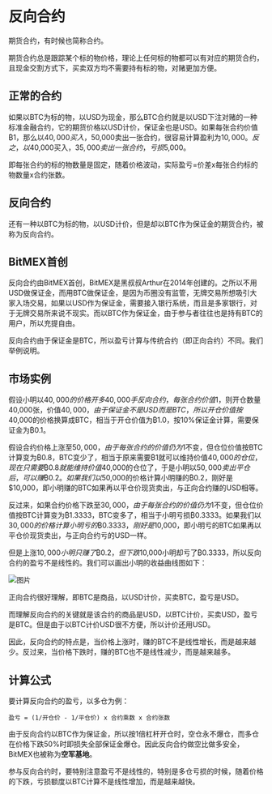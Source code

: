 # 反向合约

期货合约，有时候也简称合约。

期货合约总是跟踪某个标的物价格，理论上任何标的物都可以有对应的期货合约，且现金交割方式下，买卖双方均不需要持有标的物，对赌更加方便。

## 正常的合约

如果以BTC为标的物，以USD为现金，那么BTC合约就是以USD下注对赌的一种标准金融合约，它的期货价格以USD计价，保证金也是USD。如果每张合约价值₿1，那么以$40,000买入，$50,000卖出一张合约，很容易计算盈利为$10,000。反之，以$40,000买入，$35,000卖出一张合约，亏损$5,000。

即每张合约的标的物数量是固定，随着价格波动，实际盈亏=价差x每张合约标的物数量x合约张数。

## 反向合约

还有一种以BTC为标的物，以USD计价，但是却以BTC作为保证金的期货合约，被称为反向合约。

## BitMEX首创

反向合约由BitMEX首创，BitMEX是黑叔叔Arthur在2014年创建的。之所以不用USD做保证金，而用BTC做保证金，是因为币圈没有监管，无牌交易所想吸引大家入场交易，如果以USD作为保证金，需要接入银行系统，而且是多家银行，对于无牌交易所来说不现实。而以BTC作为保证金，由于参与者往往也是持有BTC的用户，所以充提自由。

反向合约由于保证金是BTC，所以盈亏计算与传统合约（即正向合约）不同。我们举例说明。

## 市场实例

假设小明以$40,000的价格开多40,000手反向合约，每张合约价值$1，则开仓数量40,000张，价值$40,000，由于保证金不是USD而是BTC，所以开仓价值按$40,000的价格换算成BTC，相当于开仓价值为₿1.0，按10%保证金计算，需要保证金为₿0.1。

假设合约价格上涨至$50,000，由于每张合约的价值仍为$1不变，但仓位价值按BTC计算变为₿0.8，BTC变少了，相当于原来需要₿1就可以维持价值$40,000的仓位，现在只需要₿0.8就能维持价值$40,000的仓位了，于是小明以$50,000卖出平仓后，可以赚₿0.2。如果我们以$50,000的价格计算小明赚的₿0.2，刚好是$10,000，即小明赚的BTC如果再以平仓价现货卖出，与正向合约赚的USD相等。

反过来，如果合约价格下跌至$30,000，由于每张合约的价值仍为$1不变，但仓位价值按BTC计算变为₿1.3333，BTC变多了，相当于小明亏损₿0.3333。如果我们以$30,000的价格计算小明亏的₿0.3333，刚好是$10,000，即小明亏的BTC如果再以平仓价现货卖出，与正向合约亏的USD一样。

但是上涨$10,000小明只赚了₿0.2，但下跌$10,000小明却亏了₿0.3333，所以反向合约的盈亏不是线性的。我们可以画出小明的收益曲线图如下：

![图片](https://c18e-1257416358.cos.accelerate.myqcloud.com/uPic/fxhy.png)

正向合约很好理解，即BTC是商品，以USD计价，买卖BTC，盈亏是USD。

而理解反向合约的关键就是该合约的商品是USD，以BTC计价，买卖USD，盈亏是BTC。但是由于以BTC计价USD很不方便，所以计价还用USD。

因此，反向合约的特点是，当价格上涨时，赚的BTC不是线性增长，而是越来越少。反过来，当价格下跌时，赚的BTC也不是线性减少，而是越来越多。

## 计算公式

要计算反向合约的盈亏，以多仓为例：

```
盈亏 = (1/开仓价 - 1/平仓价) x 合约乘数 x 合约张数
```

由于反向合约以BTC作为保证金，所以按1倍杠杆开仓时，空仓永不爆仓，而多仓在价格下跌50%时即损失全部保证金爆仓。因此反向合约做空比做多安全，BitMEX也被称为**空军基地**。

参与反向合约时，要特别注意盈亏不是线性的，特别是多仓亏损的时候，随着价格的下跌，亏损额度以BTC计算不是线性增加，而是越来越快。

